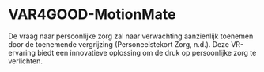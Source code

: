 # VAR4GOOD-MotionMate
De vraag naar persoonlijke zorg zal naar verwachting aanzienlijk toenemen door de toenemende vergrijzing (Personeelstekort Zorg, n.d.). Deze VR-ervaring biedt een innovatieve oplossing om de druk op persoonlijke zorg te verlichten.
